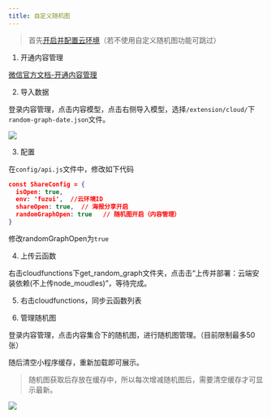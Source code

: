 ```yaml
---
title: 自定义随机图
---
```

>首先[开启并配置云环境](./open-cloud.md)（若不使用自定义随机图功能可跳过）

1. 开通内容管理

[微信官方文档-开通内容管理](https://developers.weixin.qq.com/miniprogram/dev/wxcloud/guide/extensions/cms/guidance.html)

2. 导入数据

登录内容管理，点击内容模型，点击右侧导入模型，选择`/extension/cloud/`下`random-graph-date.json`文件。

![](https://cdn.fuzui.net/blog/gdoc-01.png)

3. 配置

在`config/api.js`文件中，修改如下代码
```json
const ShareConfig = {
  isOpen: true,
  env: 'fuzui',  //云环境ID
  shareOpen: true,  // 海报分享开启
  randomGraphOpen: true   // 随机图开启（内容管理）
}
```
修改randomGraphOpen为`true`

4. 上传云函数

右击cloudfunctions下get_random_graph文件夹，点击击“上传并部署：云端安装依赖(不上传node_moudles)”，等待完成。

5. 右击cloudfunctions，同步云函数列表

6. 管理随机图

登录内容管理，点击内容集合下的随机图，进行随机图管理。（目前限制最多50张）

随后清空小程序缓存，重新加载即可展示。

> 随机图获取后存放在缓存中，所以每次增减随机图后，需要清空缓存才可显示最新。

![](https://cdn.fuzui.net/blog/gdoc-02.png)